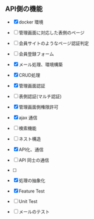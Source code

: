 ## API側の機能
- [x] docker 環境
- [ ] 管理画面に対応した表側のページ
- [ ] 会員サイトのようなページ認証判定
- [ ] 会員登録フォーム
- [x] メール処理、環境構築
- [x] CRUD処理
- [x] 管理画面認証
- [ ] 表側認証(マルチ認証)
- [x] 管理画面側権限許可
- [x] ajax 通信
- [ ] 検索機能
- [ ] ネスト構造
- [x] API化、通信
- [ ] API 同士の通信
- [ ] 

- [x] 処理の抽象化
- [x] Feature Test
- [ ] Unit Test
- [ ] メールのテスト